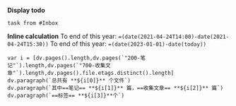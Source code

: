 **Display todo**
```dataview
task from #Inbox 
```
**Inline calculation**
To end of this year: `=(date(2021-04-24T14:00)-date(2021-04-24T15:30))`
To end of this year: `=(date(2023-01-01)-date(today))`

```dataviewjs 
var i = [dv.pages().length,dv.pages(`"200-笔记"`).length,dv.pages(`"700-收集文章"`).length,dv.pages().file.etags.distinct().length] 
dv.paragraph(`总共有 **${i[0]}** 个文件`) 
dv.paragraph(`其中==笔记== **${i[1]}** 篇，==收集文章== **${i[2]}** 篇`) 
dv.paragraph(`==标签== **${i[3]}**个`) 
```

